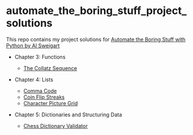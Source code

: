 # automate_the_boring_stuff_project_solutions
This repo contains my project solutions for [Automate the Boring Stuff with Python by Al Sweigart](https://automatetheboringstuff.com/)

- Chapter 3: Functions
    - [The Collatz Sequence](https://github.com/itsmohitj/automate_the_boring_stuff_project_solutions/tree/main/The_Collatz_Sequence)  

- Chapter 4: Lists
    - [Comma Code](https://github.com/itsmohitj/automate_the_boring_stuff_project_solutions/tree/main/Comma_Code)
    - [Coin Flip Streaks](https://github.com/itsmohitj/automate_the_boring_stuff_project_solutions/tree/main/Coin_Flip_Streaks)
    - [Character Picture Grid](https://github.com/itsmohitj/automate_the_boring_stuff_project_solutions/tree/main/Character_Picture_Grid)

- Chapter 5: Dictionaries and Structuring Data
    - [Chess Dictionary Validator](https://github.com/itsmohitj/automate_the_boring_stuff_project_solutions/tree/main/Chess_Dictionary_Validator)
